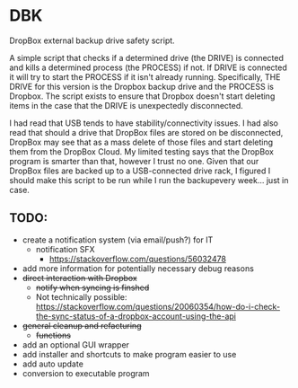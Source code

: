# DBK
 DropBox external backup drive safety script.

 A simple script that checks if a determined drive (the DRIVE) is connected and kills a determined process (the PROCESS) if not. If DRIVE is connected it will try to start the PROCESS if it isn't already running. Specifically, THE DRIVE for this version is the Dropbox backup drive and the PROCESS is Dropbox. The script exists to ensure that Dropbox doesn't start deleting items in the case that the DRIVE is unexpectedly disconnected. 

 I had read that USB tends to have stability/connectivity issues. I had also read that should a drive that DropBox files are stored on be disconnected, DropBox may see that as a mass delete of those files and start deleting them from the DropBox Cloud. My limited testing says that the DropBox program is smarter than that, however I trust no one. Given that our DropBox files are backed up to a USB-connected drive rack, I figured I should make this script to be run while I run the backupevery week... just in case. 

## TODO:
 - create a notification system (via email/push?) for IT
	- notification SFX
		- https://stackoverflow.com/questions/56032478
 - add more information for potentially necessary debug reasons
 - ~~direct interaction with Dropbox~~ 
	- ~~notify when syncing is finshed~~
	- Not technically possible: https://stackoverflow.com/questions/20060354/how-do-i-check-the-sync-status-of-a-dropbox-account-using-the-api
 - ~~general cleanup and refacturing~~
	- ~~functions~~
 - add an optional GUI wrapper
 - add installer and shortcuts to make program easier to use
 - add auto update
 - conversion to executable program
